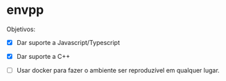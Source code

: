 # envpp

Objetivos:

- [x] Dar suporte a Javascript/Typescript
- [x] Dar suporte a C++
- [ ] Usar docker para fazer o ambiente ser reproduzível em qualquer lugar.

